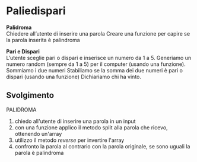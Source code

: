 # Paliedispari

**Palidroma** <br>
Chiedere all’utente di inserire una parola
Creare una funzione per capire se la parola inserita è palindroma

**Pari e Dispari** <br>
L’utente sceglie pari o dispari e inserisce un numero da 1 a 5.
Generiamo un numero random (sempre da 1 a 5) per il computer (usando una funzione).
Sommiamo i due numeri
Stabiliamo se la somma dei due numeri è pari o dispari (usando una funzione)
Dichiariamo chi ha vinto.

## Svolgimento

PALIDROMA <br>

1. chiedo all'utente di inserire una parola in un input
2. con una funzione applico il metodo split alla parola che ricevo, ottenendo un'array
3. utilizzo il metodo _reverse_ per invertire l'array
4. confronto la parola al contrario con la parola originale, se sono uguali la parola è palindroma
